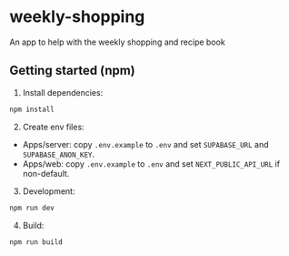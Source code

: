 # weekly-shopping
An app to help with the weekly shopping and recipe book

## Getting started (npm)

1. Install dependencies:

```bash
npm install
```

2. Create env files:

- Apps/server: copy `.env.example` to `.env` and set `SUPABASE_URL` and `SUPABASE_ANON_KEY`.
- Apps/web: copy `.env.example` to `.env` and set `NEXT_PUBLIC_API_URL` if non-default.

3. Development:

```bash
npm run dev
```

4. Build:

```bash
npm run build
```
